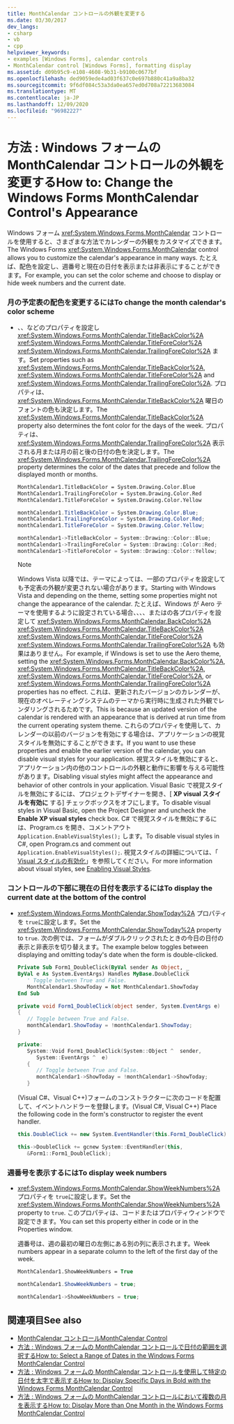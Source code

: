 ```yaml
---
title: MonthCalendar コントロールの外観を変更する
ms.date: 03/30/2017
dev_langs:
- csharp
- vb
- cpp
helpviewer_keywords:
- examples [Windows Forms], calendar controls
- MonthCalendar control [Windows Forms], formatting display
ms.assetid: d09b95c9-e108-4608-9b31-b9100c0677bf
ms.openlocfilehash: ded9059ede4ad03f637c0e697b880c41a9a8ba32
ms.sourcegitcommit: 9f6df084c53a3da0ea657ed0d708a72213683084
ms.translationtype: MT
ms.contentlocale: ja-JP
ms.lasthandoff: 12/09/2020
ms.locfileid: "96982227"
---
```

# <a name="how-to-change-the-windows-forms-monthcalendar-controls-appearance"></a><span data-ttu-id="e33ff-102">方法 : Windows フォームの MonthCalendar コントロールの外観を変更する</span><span class="sxs-lookup"><span data-stu-id="e33ff-102">How to: Change the Windows Forms MonthCalendar Control's Appearance</span></span>
<span data-ttu-id="e33ff-103">Windows フォーム <xref:System.Windows.Forms.MonthCalendar> コントロールを使用すると、さまざまな方法でカレンダーの外観をカスタマイズできます。</span><span class="sxs-lookup"><span data-stu-id="e33ff-103">The Windows Forms <xref:System.Windows.Forms.MonthCalendar> control allows you to customize the calendar's appearance in many ways.</span></span> <span data-ttu-id="e33ff-104">たとえば、配色を設定し、週番号と現在の日付を表示または非表示にすることができます。</span><span class="sxs-lookup"><span data-stu-id="e33ff-104">For example, you can set the color scheme and choose to display or hide week numbers and the current date.</span></span>  
  
### <a name="to-change-the-month-calendars-color-scheme"></a><span data-ttu-id="e33ff-105">月の予定表の配色を変更するには</span><span class="sxs-lookup"><span data-stu-id="e33ff-105">To change the month calendar's color scheme</span></span>  
  
- <span data-ttu-id="e33ff-106">、、などのプロパティを設定し <xref:System.Windows.Forms.MonthCalendar.TitleBackColor%2A> <xref:System.Windows.Forms.MonthCalendar.TitleForeColor%2A> <xref:System.Windows.Forms.MonthCalendar.TrailingForeColor%2A> ます。</span><span class="sxs-lookup"><span data-stu-id="e33ff-106">Set properties such as <xref:System.Windows.Forms.MonthCalendar.TitleBackColor%2A>, <xref:System.Windows.Forms.MonthCalendar.TitleForeColor%2A> and <xref:System.Windows.Forms.MonthCalendar.TrailingForeColor%2A>.</span></span> <span data-ttu-id="e33ff-107">プロパティは、 <xref:System.Windows.Forms.MonthCalendar.TitleBackColor%2A> 曜日のフォントの色も決定します。</span><span class="sxs-lookup"><span data-stu-id="e33ff-107">The <xref:System.Windows.Forms.MonthCalendar.TitleBackColor%2A> property also determines the font color for the days of the week.</span></span> <span data-ttu-id="e33ff-108">プロパティは、 <xref:System.Windows.Forms.MonthCalendar.TrailingForeColor%2A> 表示される月または月の前と後の日付の色を決定します。</span><span class="sxs-lookup"><span data-stu-id="e33ff-108">The <xref:System.Windows.Forms.MonthCalendar.TrailingForeColor%2A> property determines the color of the dates that precede and follow the displayed month or months.</span></span>  
  
    ```vb  
    MonthCalendar1.TitleBackColor = System.Drawing.Color.Blue  
    MonthCalendar1.TrailingForeColor = System.Drawing.Color.Red  
    MonthCalendar1.TitleForeColor = System.Drawing.Color.Yellow  
    ```  
  
    ```csharp  
    monthCalendar1.TitleBackColor = System.Drawing.Color.Blue;  
    monthCalendar1.TrailingForeColor = System.Drawing.Color.Red;  
    monthCalendar1.TitleForeColor = System.Drawing.Color.Yellow;  
    ```  
  
    ```cpp  
    monthCalendar1->TitleBackColor = System::Drawing::Color::Blue;  
    monthCalendar1->TrailingForeColor = System::Drawing::Color::Red;  
    monthCalendar1->TitleForeColor = System::Drawing::Color::Yellow;  
    ```  
  
    > [!NOTE]
    > <span data-ttu-id="e33ff-109">Windows Vista 以降では、テーマによっては、一部のプロパティを設定しても予定表の外観が変更されない場合があります。</span><span class="sxs-lookup"><span data-stu-id="e33ff-109">Starting with Windows Vista and depending on the theme, setting some properties might not change the appearance of the calendar.</span></span> <span data-ttu-id="e33ff-110">たとえば、Windows が Aero テーマを使用するように設定されている場合、、、、またはの各プロパティを設定して <xref:System.Windows.Forms.MonthCalendar.BackColor%2A> <xref:System.Windows.Forms.MonthCalendar.TitleBackColor%2A> <xref:System.Windows.Forms.MonthCalendar.TitleForeColor%2A> <xref:System.Windows.Forms.MonthCalendar.TrailingForeColor%2A> も効果はありません。</span><span class="sxs-lookup"><span data-stu-id="e33ff-110">For example, if Windows is set to use the Aero theme, setting the <xref:System.Windows.Forms.MonthCalendar.BackColor%2A>, <xref:System.Windows.Forms.MonthCalendar.TitleBackColor%2A>, <xref:System.Windows.Forms.MonthCalendar.TitleForeColor%2A>, or <xref:System.Windows.Forms.MonthCalendar.TrailingForeColor%2A> properties has no effect.</span></span> <span data-ttu-id="e33ff-111">これは、更新されたバージョンのカレンダーが、現在のオペレーティングシステムのテーマから実行時に生成された外観でレンダリングされるためです。</span><span class="sxs-lookup"><span data-stu-id="e33ff-111">This is because an updated version of the calendar is rendered with an appearance that is derived at run time from the current operating system theme.</span></span> <span data-ttu-id="e33ff-112">これらのプロパティを使用して、カレンダーの以前のバージョンを有効にする場合は、アプリケーションの視覚スタイルを無効にすることができます。</span><span class="sxs-lookup"><span data-stu-id="e33ff-112">If you want to use these properties and enable the earlier version of the calendar, you can disable visual styles for your application.</span></span> <span data-ttu-id="e33ff-113">視覚スタイルを無効にすると、アプリケーション内の他のコントロールの外観と動作に影響を与える可能性があります。</span><span class="sxs-lookup"><span data-stu-id="e33ff-113">Disabling visual styles might affect the appearance and behavior of other controls in your application.</span></span> <span data-ttu-id="e33ff-114">Visual Basic で視覚スタイルを無効にするには、プロジェクトデザイナーを開き、[ **XP visual スタイルを有効に** する] チェックボックスをオフにします。</span><span class="sxs-lookup"><span data-stu-id="e33ff-114">To disable visual styles in Visual Basic, open the Project Designer and uncheck the **Enable XP visual styles** check box.</span></span> <span data-ttu-id="e33ff-115">C# で視覚スタイルを無効にするには、Program.cs を開き、コメントアウト `Application.EnableVisualStyles();` します。</span><span class="sxs-lookup"><span data-stu-id="e33ff-115">To disable visual styles in C#, open Program.cs and comment out `Application.EnableVisualStyles();`.</span></span> <span data-ttu-id="e33ff-116">視覚スタイルの詳細については、「 [Visual スタイルの有効化](/windows/desktop/controls/cookbook-overview)」を参照してください。</span><span class="sxs-lookup"><span data-stu-id="e33ff-116">For more information about visual styles, see [Enabling Visual Styles](/windows/desktop/controls/cookbook-overview).</span></span>  
  
### <a name="to-display-the-current-date-at-the-bottom-of-the-control"></a><span data-ttu-id="e33ff-117">コントロールの下部に現在の日付を表示するには</span><span class="sxs-lookup"><span data-stu-id="e33ff-117">To display the current date at the bottom of the control</span></span>  
  
- <span data-ttu-id="e33ff-118"><xref:System.Windows.Forms.MonthCalendar.ShowToday%2A> プロパティを `true`に設定します。</span><span class="sxs-lookup"><span data-stu-id="e33ff-118">Set the <xref:System.Windows.Forms.MonthCalendar.ShowToday%2A> property to `true`.</span></span> <span data-ttu-id="e33ff-119">次の例では、フォームがダブルクリックされたときの今日の日付の表示と非表示を切り替えます。</span><span class="sxs-lookup"><span data-stu-id="e33ff-119">The example below toggles between displaying and omitting today's date when the form is double-clicked.</span></span>  
  
    ```vb  
    Private Sub Form1_DoubleClick(ByVal sender As Object, _  
    ByVal e As System.EventArgs) Handles MyBase.DoubleClick  
       ' Toggle between True and False.  
       MonthCalendar1.ShowToday = Not MonthCalendar1.ShowToday  
    End Sub  
    ```  
  
    ```csharp  
    private void Form1_DoubleClick(object sender, System.EventArgs e)  
    {  
       // Toggle between True and False.  
       monthCalendar1.ShowToday = !monthCalendar1.ShowToday;  
    }  
    ```  
  
    ```cpp  
    private:  
       System::Void Form1_DoubleClick(System::Object ^  sender,  
          System::EventArgs ^  e)  
       {  
          // Toggle between True and False.  
          monthCalendar1->ShowToday = !monthCalendar1->ShowToday;  
       }  
    ```  
  
     <span data-ttu-id="e33ff-120">(Visual C#、Visual C++)フォームのコンストラクターに次のコードを配置して、イベントハンドラーを登録します。</span><span class="sxs-lookup"><span data-stu-id="e33ff-120">(Visual C#, Visual C++) Place the following code in the form's constructor to register the event handler.</span></span>  
  
    ```csharp  
    this.DoubleClick += new System.EventHandler(this.Form1_DoubleClick);  
    ```  
  
    ```cpp  
    this->DoubleClick += gcnew System::EventHandler(this,  
       &Form1::Form1_DoubleClick);  
    ```  
  
### <a name="to-display-week-numbers"></a><span data-ttu-id="e33ff-121">週番号を表示するには</span><span class="sxs-lookup"><span data-stu-id="e33ff-121">To display week numbers</span></span>  
  
- <span data-ttu-id="e33ff-122"><xref:System.Windows.Forms.MonthCalendar.ShowWeekNumbers%2A> プロパティを `true`に設定します。</span><span class="sxs-lookup"><span data-stu-id="e33ff-122">Set the <xref:System.Windows.Forms.MonthCalendar.ShowWeekNumbers%2A> property to `true`.</span></span> <span data-ttu-id="e33ff-123">このプロパティは、コードまたはプロパティウィンドウで設定できます。</span><span class="sxs-lookup"><span data-stu-id="e33ff-123">You can set this property either in code or in the Properties window.</span></span>  
  
     <span data-ttu-id="e33ff-124">週番号は、週の最初の曜日の左側にある別の列に表示されます。</span><span class="sxs-lookup"><span data-stu-id="e33ff-124">Week numbers appear in a separate column to the left of the first day of the week.</span></span>  
  
    ```vb  
    MonthCalendar1.ShowWeekNumbers = True  
    ```  
  
    ```csharp  
    monthCalendar1.ShowWeekNumbers = true;  
    ```  
  
    ```cpp  
    monthCalendar1->ShowWeekNumbers = true;  
    ```  
  
## <a name="see-also"></a><span data-ttu-id="e33ff-125">関連項目</span><span class="sxs-lookup"><span data-stu-id="e33ff-125">See also</span></span>

- [<span data-ttu-id="e33ff-126">MonthCalendar コントロール</span><span class="sxs-lookup"><span data-stu-id="e33ff-126">MonthCalendar Control</span></span>](monthcalendar-control-windows-forms.md)
- [<span data-ttu-id="e33ff-127">方法 : Windows フォームの MonthCalendar コントロールで日付の範囲を選択する</span><span class="sxs-lookup"><span data-stu-id="e33ff-127">How to: Select a Range of Dates in the Windows Forms MonthCalendar Control</span></span>](how-to-select-a-range-of-dates-in-the-windows-forms-monthcalendar-control.md)
- [<span data-ttu-id="e33ff-128">方法 : Windows フォームの MonthCalendar コントロールを使用して特定の日付を太字で表示する</span><span class="sxs-lookup"><span data-stu-id="e33ff-128">How to: Display Specific Days in Bold with the Windows Forms MonthCalendar Control</span></span>](display-specific-days-in-bold-with-wf-monthcalendar-control.md)
- [<span data-ttu-id="e33ff-129">方法 : Windows フォームの MonthCalendar コントロールにおいて複数の月を表示する</span><span class="sxs-lookup"><span data-stu-id="e33ff-129">How to: Display More than One Month in the Windows Forms MonthCalendar Control</span></span>](display-more-than-one-month-wf-monthcalendar-control.md)
